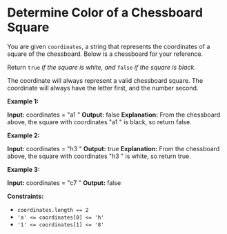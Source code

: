 # Determine Color of a Chessboard Square

You are given `coordinates`, a string that represents the coordinates of a square of the chessboard. Below is a chessboard for your reference.

Return `true` _if the square is white, and_ `false` _if the square is black_.

The coordinate will always represent a valid chessboard square. The coordinate will always have the letter first, and the number second.

**Example 1:**

**Input:** coordinates =  "a1 "
**Output:** false
**Explanation:** From the chessboard above, the square with coordinates  "a1 " is black, so return false.

**Example 2:**

**Input:** coordinates =  "h3 "
**Output:** true
**Explanation:** From the chessboard above, the square with coordinates  "h3 " is white, so return true.

**Example 3:**

**Input:** coordinates =  "c7 "
**Output:** false

**Constraints:**

* `coordinates.length == 2`
* `'a' <= coordinates[0] <= 'h'`
* `'1' <= coordinates[1] <= '8'`
